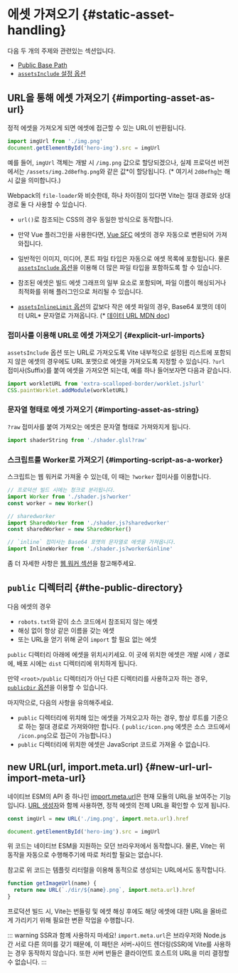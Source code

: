 # 에셋 가져오기 {#static-asset-handling}

다음 두 개의 주제와 관련있는 섹션입니다.

- [Public Base Path](./build#public-base-path)
- [`assetsInclude` 설정 옵션](/config/shared-options.md#assetsinclude)

## URL을 통해 에셋 가져오기 {#importing-asset-as-url}

정적 에셋을 가져오게 되면 에셋에 접근할 수 있는 URL이 반환됩니다.

```js
import imgUrl from './img.png'
document.getElementById('hero-img').src = imgUrl
```

예를 들어, `imgUrl` 객체는 개발 시 `/img.png` 값으로 할당되겠으나, 실제 프로덕션 버전에서는 `/assets/img.2d8efhg.png`와 같은 값\*이 할당됩니다. (\* 여기서 `2d8efhg`는 해시 값을 의미합니다.)

Webpack의 `file-loader`와 비슷한데, 하나 차이점이 있다면 Vite는 절대 경로와 상대 경로 둘 다 사용할 수 있습니다.

- `url()`로 참조되는 CSS의 경우 동일한 방식으로 동작합니다.

- 만약 Vue 플러그인을 사용한다면, [Vue SFC](https://v3.vuejs.org/guide/single-file-component.html) 에셋의 경우 자동으로 변환되어 가져와집니다.

- 일반적인 이미지, 미디어, 폰트 파일 타입은 자동으로 에셋 목록에 포함됩니다. 물론 [`assetsInclude` 옵션](/config/shared-options.md#assetsinclude)을 이용해 더 많은 파일 타입을 포함하도록 할 수 있습니다.

- 참조된 에셋은 빌드 에셋 그래프의 일부 요소로 포함되며, 파일 이름이 해싱되거나 최적화를 위해 플러그인으로 처리될 수 있습니다.

- [`assetsInlineLimit` 옵션](/config/shared-options.md#assetsinlinelimit)의 값보다 작은 에셋 파일의 경우, Base64 포맷의 데이터 URL\* 문자열로 가져옵니다. (\* [데이터 URL MDN doc](https://developer.mozilla.org/en-US/docs/Web/HTTP/Basics_of_HTTP/Data_URIs))

### 접미사를 이용해 URL로 에셋 가져오기 {#explicit-url-imports}

`assetsInclude` 옵션 또는 URL로 가져오도록 Vite 내부적으로 설정된 리스트에 포함되지 않은 에셋의 경우에도 URL 포맷으로 에셋을 가져오도록 지정할 수 있습니다. `?url` 접미사(Suffix)를 붙여 에셋을 가져오면 되는데, 예를 하나 들어보자면 다음과 같습니다.

```js
import workletURL from 'extra-scalloped-border/worklet.js?url'
CSS.paintWorklet.addModule(workletURL)
```

### 문자열 형태로 에셋 가져오기 {#importing-asset-as-string}

`?raw` 접미사를 붙여 가져오는 에셋은 문자열 형태로 가져와지게 됩니다.

```js
import shaderString from './shader.glsl?raw'
```

### 스크립트를 Worker로 가져오기 {#importing-script-as-a-worker}

스크립트는 웹 워커로 가져올 수 있는데, 이 때는 `?worker` 접미사를 이용합니다.

```js
// 프로덕션 빌드 시에는 청크로 분리됩니다.
import Worker from './shader.js?worker'
const worker = new Worker()
```

```js
// sharedworker
import SharedWorker from './shader.js?sharedworker'
const sharedWorker = new SharedWorker()
```

```js
// `inline` 접미사는 Base64 포맷의 문자열로 에셋을 가져옵니다.
import InlineWorker from './shader.js?worker&inline'
```

좀 더 자세한 사항은 [웹 워커 섹션](./features#web-workers)을 참고해주세요.

## `public` 디렉터리 {#the-public-directory}

다음 에셋의 경우

- `robots.txt`와 같이 소스 코드에서 참조되지 않는 에셋
- 해싱 없이 항상 같은 이름을 갖는 에셋
- 또는 URL을 얻기 위해 굳이 `import` 할 필요 없는 에셋

`public` 디렉터리 아래에 에셋을 위치시키세요. 이 곳에 위치한 에셋은 개발 시에 `/` 경로에, 배포 시에는 `dist` 디렉터리에 위치하게 됩니다.

만약 `<root>/public` 디렉터리가 아닌 다른 디렉터리를 사용하고자 하는 경우, [`publicDir` 옵션](/config/shared-options.md#publicdir)을 이용할 수 있습니다.

마지막으로, 다음의 사항을 유의해주세요.

- `public` 디렉터리에 위치해 있는 에셋을 가져오고자 하는 경우, 항상 루트를 기준으로 하는 절대 경로로 가져와야만 합니다. ( `public/icon.png` 에셋은 소스 코드에서 `/icon.png`으로 접근이 가능합니다.)
- `public` 디렉터리에 위치한 에셋은 JavaScript 코드로 가져올 수 없습니다.

## new URL(url, import.meta.url) {#new-url-url-import-meta-url}

네이티브 ESM의 API 중 하나인 [import.meta.url](https://developer.mozilla.org/en-US/docs/Web/JavaScript/Reference/Statements/import.meta)은 현재 모듈의 URL을 보여주는 기능입니다. [URL 생성자](https://developer.mozilla.org/en-US/docs/Web/API/URL)와 함께 사용하면, 정적 에셋의 전제 URL을 확인할 수 있게 됩니다.

```js
const imgUrl = new URL('./img.png', import.meta.url).href

document.getElementById('hero-img').src = imgUrl
```

위 코드는 네이티브 ESM을 지원하는 모던 브라우저에서 동작합니다. 물론, Vite는 위 동작을 자동으로 수행해주기에 따로 처리할 필요는 없습니다.

참고로 위 코드는 템플릿 리터럴을 이용해 동적으로 생성되는 URL에서도 동작합니다.

```js
function getImageUrl(name) {
  return new URL(`./dir/${name}.png`, import.meta.url).href
}
```

프로덕션 빌드 시, Vite는 번들링 및 에셋 해싱 후에도 해당 에셋에 대한 URL을 올바르게 가리키기 위해 필요한 변환 작업을 수행합니다.

::: warning SSR과 함께 사용하지 마세요!
`import.meta.url`은 브라우저와 Node.js 간 서로 다른 의미를 갖기 때문에, 이 패턴은 서버-사이드 렌더링(SSR)에 Vite를 사용하는 경우 동작하지 않습니다. 또한 서버 번들은 클라이언트 호스트의 URL을 미리 결정할 수 없습니다.
:::
